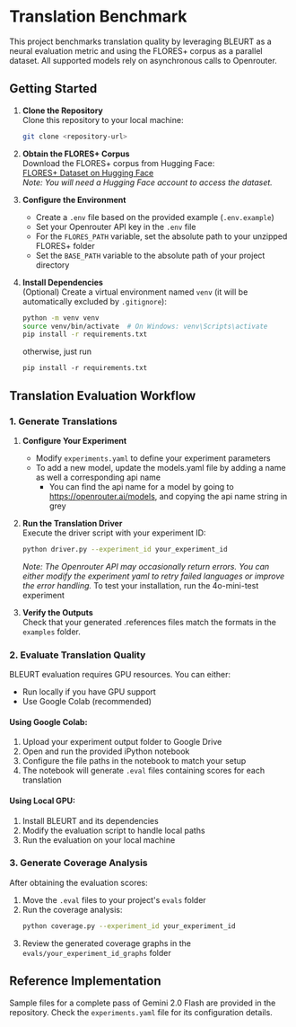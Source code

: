 # Translation Benchmark

This project benchmarks translation quality by leveraging BLEURT as a neural evaluation metric and using the FLORES+ corpus as a parallel dataset. All supported models rely on asynchronous calls to Openrouter.

## Getting Started

1. **Clone the Repository**  
   Clone this repository to your local machine:
   ```bash
   git clone <repository-url>
   ```

2. **Obtain the FLORES+ Corpus**  
   Download the FLORES+ corpus from Hugging Face:  
   [FLORES+ Dataset on Hugging Face](https://huggingface.co/datasets/openlanguagedata/flores_plus)  
   *Note: You will need a Hugging Face account to access the dataset.*

3. **Configure the Environment**  
   - Create a `.env` file based on the provided example (`.env.example`)
   - Set your Openrouter API key in the `.env` file
   - For the `FLORES_PATH` variable, set the absolute path to your unzipped FLORES+ folder
   - Set the `BASE_PATH` variable to the absolute path of your project directory

4. **Install Dependencies**  
   (Optional) Create a virtual environment named `venv` (it will be automatically excluded by `.gitignore`):
   ```bash
   python -m venv venv
   source venv/bin/activate  # On Windows: venv\Scripts\activate
   pip install -r requirements.txt
   ```
   otherwise, just run 
   ```
   pip install -r requirements.txt
   ```

## Translation Evaluation Workflow

### 1. Generate Translations

1. **Configure Your Experiment**  
   - Modify `experiments.yaml` to define your experiment parameters
   - To add a new model, update the models.yaml file by adding a name as well a corresponding api name
     - You can find the api name for a model by going to https://openrouter.ai/models, and copying the api name string in grey

2. **Run the Translation Driver**  
   Execute the driver script with your experiment ID:
   ```bash
   python driver.py --experiment_id your_experiment_id
   ```
   *Note: The Openrouter API may occasionally return errors. You can either modify the experiment yaml to retry failed languages or improve the error handling.*
   To test your installation, run the 4o-mini-test experiment

3. **Verify the Outputs**  
   Check that your generated .references files match the formats in the `examples` folder.

### 2. Evaluate Translation Quality

BLEURT evaluation requires GPU resources. You can either:
- Run locally if you have GPU support
- Use Google Colab (recommended)

#### Using Google Colab:
1. Upload your experiment output folder to Google Drive
2. Open and run the provided iPython notebook
3. Configure the file paths in the notebook to match your setup
4. The notebook will generate `.eval` files containing scores for each translation

#### Using Local GPU:
1. Install BLEURT and its dependencies
2. Modify the evaluation script to handle local paths
3. Run the evaluation on your local machine

### 3. Generate Coverage Analysis

After obtaining the evaluation scores:
1. Move the `.eval` files to your project's `evals` folder
2. Run the coverage analysis:
   ```bash
   python coverage.py --experiment_id your_experiment_id
   ```
3. Review the generated coverage graphs in the `evals/your_experiment_id_graphs` folder

## Reference Implementation
Sample files for a complete pass of Gemini 2.0 Flash are provided in the repository. Check the `experiments.yaml` file for its configuration details.
